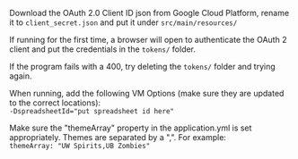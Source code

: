 Download the OAuth 2.0 Client ID json from Google Cloud Platform, rename it to ```client_secret.json``` and put it under ```src/main/resources/```

If running for the first time, a browser will open to authenticate the OAuth 2 client and put the credentials in the ```tokens/``` folder.<br>

If the program fails with a 400, try deleting the ```tokens/``` folder and trying again.<br>

When running, add the following VM Options (make sure they are updated to the correct locations):<br>
```-DspreadsheetId="put spreadsheet id here"```

Make sure the "themeArray" property in the application.yml is set appropriately. Themes are separated by a ",". For example:<br>
```themeArray: "UW Spirits,UB Zombies"```